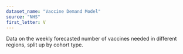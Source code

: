 ```yaml
---
dataset_name: "Vaccine Demand Model"
source: "NHS"
first_letter: V
---
```

Data on the weekly forecasted number of vaccines needed in different regions, split up by cohort type.